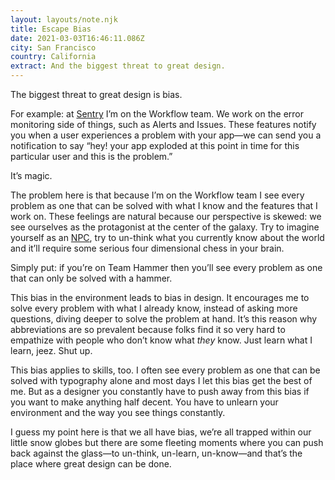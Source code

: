 ```yaml
---
layout: layouts/note.njk
title: Escape Bias
date: 2021-03-03T16:46:11.086Z
city: San Francisco
country: California
extract: And the biggest threat to great design.
---
```


The biggest threat to great design is bias.

For example: at [Sentry](https://sentry.io/) I’m on the Workflow team. We work on the error monitoring side of things, such as Alerts and Issues. These features notify you when a user experiences a problem with your app—we can send you a notification to say “hey! your app exploded at this point in time for this particular user and this is the problem.”

It’s magic.

The problem here is that because I’m on the Workflow team I see every problem as one that can be solved with what I know and the features that I work on. These feelings are natural because our perspective is skewed: we see ourselves as the protagonist at the center of the galaxy. Try to imagine yourself as an [NPC](https://en.wikipedia.org/wiki/Non-player_character), try to un-think what you currently know about the world and it’ll require some serious four dimensional chess in your brain.

Simply put: if you’re on Team Hammer then you’ll see every problem as one that can only be solved with a hammer.

This bias in the environment leads to bias in design. It encourages me to solve every problem with what I already know, instead of asking more questions, diving deeper to solve the problem at hand. It’s this reason why abbreviations are so prevalent because folks find it so very hard to empathize with people who don’t know what _they_ know. Just learn what I learn, jeez. Shut up.

This bias applies to skills, too. I often see every problem as one that can be solved with typography alone and most days I let this bias get the best of me. But as a designer you constantly have to push away from this bias if you want to make anything half decent. You have to unlearn your environment and the way you see things constantly.

I guess my point here is that we all have bias, we’re all trapped within our little snow globes but there are some fleeting moments where you can push back against the glass—to un-think, un-learn, un-know—and that’s the place where great design can be done.
